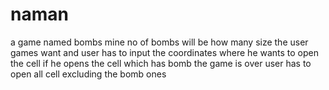 # naman
a game named bombs mine
no of bombs will be how many size the user games want
and user has to input the coordinates where he wants to open the cell
if he opens the cell which has bomb the game is over
user has to open all cell excluding the bomb ones
